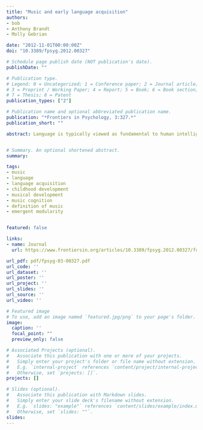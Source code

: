 ```yaml
---
title: "Music and early language acquisition"
authors:
- bob
- Anthony Brandt
- Molly Gebrian

date: "2012-11-01T00:00:00Z"
doi: "10.3389/fpsyg.2012.00327"

# Schedule page publish date (NOT publication's date).
publishDate: ""

# Publication type.
# Legend: 0 = Uncategorized; 1 = Conference paper; 2 = Journal article;
# 3 = Preprint / Working Paper; 4 = Report; 5 = Book; 6 = Book section;
# 7 = Thesis; 8 = Patent
publication_types: ["2"]

# Publication name and optional abbreviated publication name.
publication: "*Frontiers in Psychology, 3:327.*"
publication_short: ""

abstract: Language is typically viewed as fundamental to human intelligence. Music, while recognized as a human universal, is often treated as an ancillary ability – one dependent on or derivative of language. In contrast, we argue that it is more productive from a developmental perspective to describe spoken language as a special type of music. A review of existing studies presents a compelling case that musical hearing and ability is essential to language acquisition. In addition, we challenge the prevailing view that music cognition matures more slowly than language and is more difficult; instead, we argue that music learning matches the speed and effort of language acquisition. We conclude that music merits a central place in our understanding of human development.


# Summary. An optional shortened abstract.
summary:

tags:
- music
- language
- language acquisition
- childhood development
- musical development
- music cognition
- definition of music
- emergent modularity


featured: false

links:
- name: Journal
  url: https://www.frontiersin.org/articles/10.3389/fpsyg.2012.00327/full

url_pdf: pdf/fpsyg-03-00327.pdf
url_code: ''
url_dataset: ''
url_poster: ''
url_project: ''
url_slides: ''
url_source: ''
url_video: ''

# Featured image
# To use, add an image named `featured.jpg/png` to your page's folder. 
image:
  caption: ''
  focal_point: ""
  preview_only: false

# Associated Projects (optional).
#   Associate this publication with one or more of your projects.
#   Simply enter your project's folder or file name without extension.
#   E.g. `internal-project` references `content/project/internal-project/index.md`.
#   Otherwise, set `projects: []`.
projects: []

# Slides (optional).
#   Associate this publication with Markdown slides.
#   Simply enter your slide deck's filename without extension.
#   E.g. `slides: "example"` references `content/slides/example/index.md`.
#   Otherwise, set `slides: ""`.
slides:
---
```



